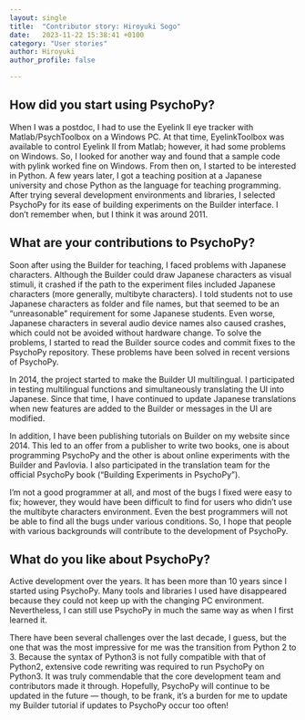 ```yaml
---
layout: single
title:  "Contributor story: Hiroyuki Sogo"
date:   2023-11-22 15:38:41 +0100
category: "User stories"
author: Hiroyuki
author_profile: false

---
```


## How did you start using PsychoPy?

When I was a postdoc, I had to use the Eyelink II eye tracker with Matlab/PsychToolbox on a Windows PC. At that time, EyelinkToolbox was available to control Eyelink II from Matlab; however, it had some problems on Windows. So, I looked for another way and found that a sample code with pylink worked fine on Windows. From then on, I started to be interested in Python. A few years later, I got a teaching position at a Japanese university and chose Python as the language for teaching programming. After trying several development environments and libraries, I selected PsychoPy for its ease of building experiments on the Builder interface. I don’t remember when, but I think it was around 2011.

## What are your contributions to PsychoPy?

Soon after using the Builder for teaching, I faced problems with Japanese characters. Although the Builder could draw Japanese characters as visual stimuli, it crashed if the path to the experiment files included Japanese characters (more generally, multibyte characters). I told students not to use Japanese characters as folder and file names, but that seemed to be an “unreasonable” requirement for some Japanese students. Even worse, Japanese characters in several audio device names also caused crashes, which could not be avoided without hardware change. To solve the problems, I started to read the Builder source codes and commit fixes to the PsychoPy repository. These problems have been solved in recent versions of PsychoPy.

In 2014, the project started to make the Builder UI multilingual. I participated in testing multilingual functions and simultaneously translating the UI into Japanese. Since that time, I have continued to update Japanese translations when new features are added to the Builder or messages in the UI are modified.

In addition, I have been publishing tutorials on Builder on my website since 2014. This led to an offer from a publisher to write two books, one is about programming PsychoPy and the other is about online experiments with the Builder and Pavlovia. I also participated in the translation team for the official PsychoPy book (“Building Experiments in PsychoPy”).

I’m not a good programmer at all, and most of the bugs I fixed were easy to fix; however, they would have been difficult to find for users who didn’t use the multibyte characters environment. Even the best programmers will not be able to find all the bugs under various conditions. So, I hope that people with various backgrounds will contribute to the development of PsychoPy.

## What do you like about PsychoPy?

Active development over the years. It has been more than 10 years since I started using PsychoPy. Many tools and libraries I used have disappeared because they could not keep up with the changing PC environment. Nevertheless, I can still use PsychoPy in much the same way as when I first learned it. 

There have been several challenges over the last decade, I guess, but the one that was the most impressive for me was the transition from Python 2 to 3. Because the syntax of Python3 is not fully compatible with that of Python2, extensive code rewriting was required to run PsychoPy on Python3. It was truly commendable that the core development team and contributors made it through. Hopefully, PsychoPy will continue to be updated in the future — though, to be frank, it’s a burden for me to update my Builder tutorial if updates to PsychoPy occur too often!
